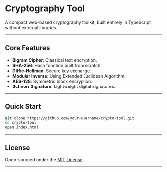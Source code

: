 # Cryptography Tool

A compact web-based cryptography toolkit, built entirely in TypeScript without external libraries.

---

## Core Features

- **Bigram Cipher**: Classical text encryption.
- **SHA-256**: Hash function built from scratch.
- **Diffie-Hellman**: Secure key exchange.
- **Modular Inverse**: Using Extended Euclidean Algorithm.
- **AES-128**: Symmetric block encryption.
- **Schnorr Signature**: Lightweight digital signatures.

---

## Quick Start

```bash
git clone https://github.com/your-username/crypto-tool.git
cd crypto-tool
open index.html
```

---

## License

Open-sourced under the [MIT License](LICENSE).

---